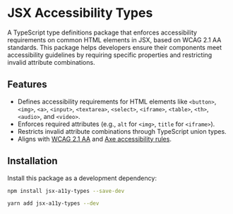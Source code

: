 # JSX Accessibility Types

A TypeScript type definitions package that enforces accessibility requirements on common HTML elements in JSX, based on WCAG 2.1 AA standards. This package helps developers ensure their components meet accessibility guidelines by requiring specific properties and restricting invalid attribute combinations.

## Features

- Defines accessibility requirements for HTML elements like `<button>`, `<img>`, `<a>`, `<input>`, `<textarea>`, `<select>`, `<iframe>`, `<table>`, `<th>`, `<audio>`, and `<video>`.
- Enforces required attributes (e.g., `alt` for `<img>`, `title` for `<iframe>`).
- Restricts invalid attribute combinations through TypeScript union types.
- Aligns with [WCAG 2.1 AA](https://www.w3.org/TR/WCAG21/) and [Axe accessibility rules](https://dequeuniversity.com/rules/axe/4.1/).

## Installation

Install this package as a development dependency:

```bash
npm install jsx-a11y-types --save-dev
```

```bash
yarn add jsx-a11y-types --dev
```
